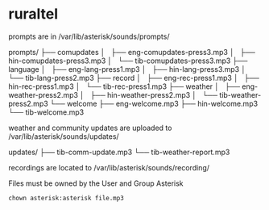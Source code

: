 # ruraltel

prompts are in /var/lib/asterisk/sounds/prompts/

prompts/
├── comupdates
│   ├── eng-comupdates-press3.mp3
│   ├── hin-comupdates-press3.mp3
│   └── tib-comupdates-press3.mp3
├── language
│   ├── eng-lang-press1.mp3
│   ├── hin-lang-press3.mp3
│   └── tib-lang-press2.mp3
├── record
│   ├── eng-rec-press1.mp3
│   ├── hin-rec-press1.mp3
│   └── tib-rec-press1.mp3
├── weather
│   ├── eng-weather-press2.mp3
│   ├── hin-weather-press2.mp3
│   └── tib-weather-press2.mp3
└── welcome
    ├── eng-welcome.mp3
    ├── hin-welcome.mp3
    └── tib-welcome.mp3

weather and community updates are uploaded to /var/lib/asterisk/sounds/updates/

updates/
├── tib-comm-update.mp3
└── tib-weather-report.mp3

recordings are located to /var/lib/asterisk/sounds/recording/


Files must be owned by the User and Group Asterisk

	chown asterisk:asterisk file.mp3
